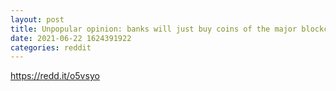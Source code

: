 ```yaml
--- 
layout: post 
title: Unpopular opinion: banks will just buy coins of the major blockchains and they'll be fine 
date: 2021-06-22 1624391922 
categories: reddit 
--- 
```

https://redd.it/o5vsyo